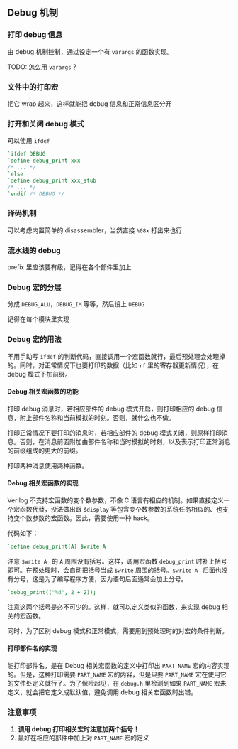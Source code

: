 ## Debug 机制

### 打印 debug 信息

由 debug 机制控制，通过设定一个有 `varargs` 的函数实现。

TODO: 怎么用 `varargs`？

### 文件中的打印宏

把它 wrap 起来，这样就能把 debug 信息和正常信息区分开

### 打开和关闭 debug 模式

可以使用 `ifdef`

```Verilog
`ifdef DEBUG
`define debug_print xxx
/* ... */
`else
`define debug_print xxx_stub
/* ... */
`endif /* DEBUG */
```

### 译码机制

可以考虑内置简单的 disassembler，当然直接 `%08x` 打出来也行

### 流水线的 debug

prefix 里应该要有级，记得在各个部件里加上

### Debug 宏的分层

分成 `DEBUG_ALU`，`DEBUG_IM` 等等，然后设上 `DEBUG`

记得在每个模块里实现

### Debug 宏的用法

不用手动写 `ifdef` 的判断代码，直接调用一个宏函数就行，最后预处理会处理掉的。同时，对正常情况下也要打印的数据（比如 `rf` 里的寄存器更新情况），在 debug 模式下加前缀。

#### Debug 相关宏函数的功能

打印 debug 消息时，若相应部件的 debug 模式开启，则打印相应的 debug 信息，附上部件名称和当前模拟的时刻。否则，就什么也不做。

打印正常情况下要打印的消息时，若相应部件的 debug 模式关闭，则原样打印消息。否则，在消息前面附加由部件名称和当时模拟的时刻，以及表示打印正常消息的前缀组成的更大的前缀。

打印两种消息使用两种函数。

#### Debug 相关宏函数的实现

Verilog 不支持宏函数的变个数参数，不像 C 语言有相应的机制。如果直接定义一个宏函数代替，没法做出跟 `$display` 等包含变个数参数的系统任务相似的、也支持变个数参数的宏函数。因此，需要使用一种 hack。

代码如下：

```verilog
`define debug_print(A) $write A 
```

注意 `$write A ` 的 `A` 周围没有括号。这样，调用宏函数 `debug_print` 时补上括号即可。在预处理时，会自动把括号当成 `$write` 周围的括号。`$write A ` 后面也没有分号，这是为了编写程序方便，因为语句后面通常会加上分号。

```verilog
`debug_print(("%d", 2 + 2));
```

注意这两个括号是必不可少的。这样，就可以定义类似的函数，来实现 debug 相关的宏函数。

同时，为了区别 debug 模式和正常模式，需要用到预处理时的对宏的条件判断。

#### 打印部件名的实现

能打印部件名，是在 Debug 相关宏函数的定义中打印出 `PART_NAME` 宏的内容实现的。但是，这种打印需要 `PART_NAME` 宏的内容，但是只要 `PART_NAME` 宏在使用它的文件处定义就行了。为了保险起见，在 `debug.h` 里检测到如果 `PART_NAME` 宏未定义，就会把它定义成默认值，避免调用 debug 相关宏函数时出错。

### 注意事项

1. **调用 debug 打印相关宏时注意加两个括号！**
2. 最好在相应的部件中加上对 `PART_NAME` 宏的定义

